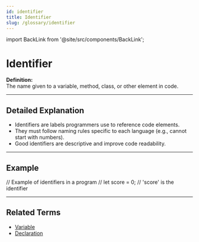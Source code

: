 ```yaml
---
id: identifier
title: Identifier
slug: /glossary/identifier
---
```

import BackLink from '@site/src/components/BackLink';

# Identifier

**Definition:**  
The name given to a variable, method, class, or other element in code.

---

## Detailed Explanation
- Identifiers are labels programmers use to reference code elements.
- They must follow naming rules specific to each language (e.g., cannot start with numbers).
- Good identifiers are descriptive and improve code readability.

---

## Example

// Example of identifiers in a program
// let score = 0; // 'score' is the identifier

---

## Related Terms
- [Variable](/glossary/variable)
- [Declaration](/glossary/declaration)

<BackLink />
